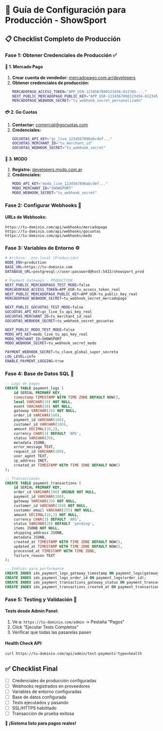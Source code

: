 # 🚀 **Guía de Configuración para Producción - ShowSport**

## 📋 **Checklist Completo de Producción**

### **Fase 1: Obtener Credenciales de Producción** ✅

#### **🏦 1. Mercado Pago**
1. **Crear cuenta de vendedor:** [mercadopago.com.ar/developers](https://www.mercadopago.com.ar/developers)
2. **Obtener credenciales de producción:**
   ```bash
   MERCADOPAGO_ACCESS_TOKEN="APP_USR-1234567890123456-012345-..."
   NEXT_PUBLIC_MERCADOPAGO_PUBLIC_KEY="APP_USR-1234567890123456-012345-..."
   MERCADOPAGO_WEBHOOK_SECRET="tu_webhook_secret_personalizado"
   ```

#### **💳 2. Go Cuotas**
1. **Contactar:** comercial@gocuotas.com
2. **Credenciales:**
   ```bash
   GOCUOTAS_API_KEY="gc_live_1234567890abcdef..."
   GOCUOTAS_MERCHANT_ID="tu_merchant_id"
   GOCUOTAS_WEBHOOK_SECRET="tu_webhook_secret"
   ```

#### **📱 3. MODO**
1. **Registro:** [developers.modo.com.ar](https://developers.modo.com.ar)
2. **Credenciales:**
   ```bash
   MODO_API_KEY="modo_live_1234567890abcdef..."
   MODO_MERCHANT_ID="SHOWSPORT"
   MODO_WEBHOOK_SECRET="tu_webhook_secret"
   ```

### **Fase 2: Configurar Webhooks** 🔗

#### **URLs de Webhooks:**
```
https://tu-dominio.com/api/webhooks/mercadopago
https://tu-dominio.com/api/webhooks/gocuotas
https://tu-dominio.com/api/webhooks/modo
```

### **Fase 3: Variables de Entorno** ⚙️
```bash
# Archivo: .env.local (Producción)
NODE_ENV=production
BASE_URL=https://tu-dominio.com
DATABASE_URL=postgresql://user:password@host:5432/showsport_prod

# Payment Gateways - PRODUCTION
NEXT_PUBLIC_MERCADOPAGO_TEST_MODE=false
MERCADOPAGO_ACCESS_TOKEN=APP_USR-tu_access_token_real
NEXT_PUBLIC_MERCADOPAGO_PUBLIC_KEY=APP_USR-tu_public_key_real
MERCADOPAGO_WEBHOOK_SECRET=tu_webhook_secret_mercadopago

NEXT_PUBLIC_GOCUOTAS_TEST_MODE=false
GOCUOTAS_API_KEY=gc_live_tu_api_key_real
GOCUOTAS_MERCHANT_ID=tu_merchant_id_real
GOCUOTAS_WEBHOOK_SECRET=tu_webhook_secret_gocuotas

NEXT_PUBLIC_MODO_TEST_MODE=false
MODO_API_KEY=modo_live_tu_api_key_real
MODO_MERCHANT_ID=SHOWSPORT
MODO_WEBHOOK_SECRET=tu_webhook_secret_modo

PAYMENT_WEBHOOK_SECRET=tu_clave_global_super_secreta
LOG_LEVEL=info
ENABLE_PAYMENT_LOGGING=true
```

### **Fase 4: Base de Datos SQL** 💾
```sql
-- Logs de pagos
CREATE TABLE payment_logs (
    id SERIAL PRIMARY KEY,
    timestamp TIMESTAMP WITH TIME ZONE DEFAULT NOW(),
    level VARCHAR(10) NOT NULL,
    event VARCHAR(50) NOT NULL,
    gateway VARCHAR(20) NOT NULL,
    order_id VARCHAR(100),
    payment_id VARCHAR(100),
    customer_id VARCHAR(100),
    amount DECIMAL(10,2),
    currency CHAR(3) DEFAULT 'ARS',
    status VARCHAR(20),
    metadata JSONB,
    error_message TEXT,
    request_id VARCHAR(100),
    user_agent TEXT,
    ip_address INET,
    created_at TIMESTAMP WITH TIME ZONE DEFAULT NOW()
);

-- Transacciones
CREATE TABLE payment_transactions (
    id SERIAL PRIMARY KEY,
    order_id VARCHAR(100) UNIQUE NOT NULL,
    payment_id VARCHAR(100),
    gateway VARCHAR(20) NOT NULL,
    customer_id VARCHAR(100) NOT NULL,
    customer_email VARCHAR(255) NOT NULL,
    amount DECIMAL(10,2) NOT NULL,
    currency CHAR(3) DEFAULT 'ARS',
    status VARCHAR(20) DEFAULT 'pending',
    items JSONB NOT NULL,
    shipping_address JSONB,
    metadata JSONB,
    created_at TIMESTAMP WITH TIME ZONE DEFAULT NOW(),
    updated_at TIMESTAMP WITH TIME ZONE DEFAULT NOW(),
    processed_at TIMESTAMP WITH TIME ZONE,
    failure_reason TEXT
);

-- Índices para performance
CREATE INDEX idx_payment_logs_gateway_timestamp ON payment_logs(gateway, timestamp);
CREATE INDEX idx_payment_logs_order_id ON payment_logs(order_id);
CREATE INDEX idx_payment_transactions_gateway_status ON payment_transactions(gateway, status);
CREATE INDEX idx_payment_transactions_created_at ON payment_transactions(created_at);
```

### **Fase 5: Testing y Validación** 🧪

#### **Tests desde Admin Panel:**
1. Ve a: `https://tu-dominio.com/admin` → Pestaña "Pagos"
2. Click "Ejecutar Tests Completos"
3. Verificar que todas las pasarelas pasen

#### **Health Check API:**
```bash
curl https://tu-dominio.com/api/admin/test-payments?type=health
```

## ✅ **Checklist Final**
- [ ] Credenciales de producción configuradas
- [ ] Webhooks registrados en proveedores
- [ ] Variables de entorno configuradas
- [ ] Base de datos configurada
- [ ] Tests ejecutados y pasando
- [ ] SSL/HTTPS habilitado
- [ ] Transacción de prueba exitosa

**🎉 ¡Sistema listo para pagos reales!**

